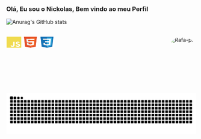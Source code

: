 ### Olá, Eu sou o Nickolas, Bem vindo ao meu Perfil


![Anurag's GitHub stats](https://github-readme-stats.vercel.app/api?username=nickjng&show_icons=true&theme=cobalt)


<div style="display: inline_block"><br>
  <img align="center" alt="Rafa-Js" height="30" width="40" src="https://raw.githubusercontent.com/devicons/devicon/master/icons/javascript/javascript-plain.svg">
  <img align="center" alt="Rafa-HTML" height="30" width="40" src="https://raw.githubusercontent.com/devicons/devicon/master/icons/html5/html5-original.svg">
  <img align="center" alt="Rafa-CSS" height="30" width="40" src="https://raw.githubusercontent.com/devicons/devicon/master/icons/css3/css3-original.svg">
  <img align="right" alt="Rafa-pic" height="150" style="border-radius:50px;" src="https://i.pinimg.com/originals/46/33/46/4633462242ee5494bad989b54d7d4c11.gif">
</div>

 ##
 
<div> 
 
  ![Snake animation](https://github.com/nickjng/nickjng/blob/output/github-contribution-grid-snake.svg)
 
</div>
